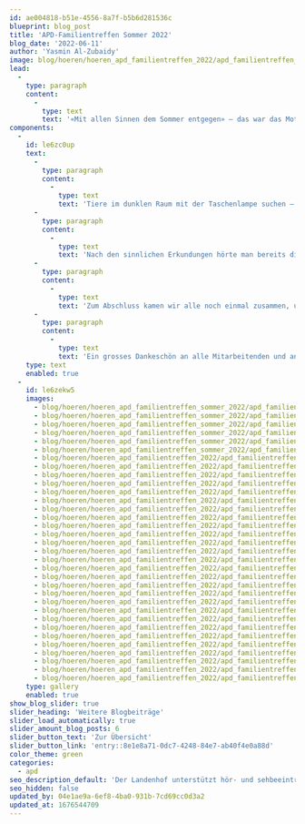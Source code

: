 ```yaml
---
id: ae004818-b51e-4556-8a7f-b5b6d281536c
blueprint: blog_post
title: 'APD-Familientreffen Sommer 2022'
blog_date: '2022-06-11'
author: 'Yasmin Al-Zubaidy'
image: blog/hoeren/hoeren_apd_familientreffen_2022/apd_familientreffen_2022-front.jpg
lead:
  -
    type: paragraph
    content:
      -
        type: text
        text: '«Mit allen Sinnen dem Sommer entgegen» – das war das Motto des Familientreffens vom Samstag, 11. Juni 2022. Endlich wieder ein sommerliches APD-Familientreffen am Landenhof ganz ohne Masken!'
components:
  -
    id: le6zc0up
    text:
      -
        type: paragraph
        content:
          -
            type: text
            text: 'Tiere im dunklen Raum mit der Taschenlampe suchen – die Gebärdensprache erleben und sehen – den weichen, stacheligen und kitzelnden Boden spüren – gegrillte Marshmallows und selbst gemischten Sirup geniessen – leise und laute Musikinstrumente hören – an verschiedenen Düften riechen – dies alles und vieles mehr konnte mit allen Sinnen entdeckt und erkundet werden. Zwischendurch wurden wir durch einen zutraulichen, grau-violett schimmernden Schmetterling beglückt, welcher uns den ganzen Anlass hindurch begleitete und viele Anwesende begrüsste. Der SVEHK Aargau Solothurn war ebenfalls mit zwei Ständen anwesend. Die Kinder konnten Blumen pressen und wunderschöne Bilder auf die Blumenpressen malen.'
      -
        type: paragraph
        content:
          -
            type: text
            text: 'Nach den sinnlichen Erkundungen hörte man bereits die ersten Bäuche knurren. Es war Zeit für ein Zvieri. Das Landenhof-Küchenteam verwöhnte uns mit leckeren Sandwiches und köstlichen Desserts. Vielen herzlichen Dank!'
      -
        type: paragraph
        content:
          -
            type: text
            text: 'Zum Abschluss kamen wir alle noch einmal zusammen, um uns mit Bewegungsliedern zu verabschieden. Viele lachende und strahlende Gesichter bewiesen, dass es sich um einen gelungenen Anlass handelte. Schön, dass ihr da wart!'
      -
        type: paragraph
        content:
          -
            type: text
            text: 'Ein grosses Dankeschön an alle Mitarbeitenden und an alle Familien, die sich die Zeit genommen haben, am Familientreffen teilzunehmen. Wir freuen und schon jetzt auf das nächste Treffen. Bis dahin wünschen wir allen eine sonnige und warme Sommerzeit.'
    type: text
    enabled: true
  -
    id: le6zekw5
    images:
      - blog/hoeren/hoeren_apd_familientreffen_sommer_2022/apd_familientreffen_2022-01.jpg
      - blog/hoeren/hoeren_apd_familientreffen_sommer_2022/apd_familientreffen_2022-02.jpg
      - blog/hoeren/hoeren_apd_familientreffen_sommer_2022/apd_familientreffen_2022-03.jpg
      - blog/hoeren/hoeren_apd_familientreffen_sommer_2022/apd_familientreffen_2022-04.jpg
      - blog/hoeren/hoeren_apd_familientreffen_sommer_2022/apd_familientreffen_2022-05.jpg
      - blog/hoeren/hoeren_apd_familientreffen_sommer_2022/apd_familientreffen_2022-06.jpg
      - blog/hoeren/hoeren_apd_familientreffen_2022/apd_familientreffen_2022-07.jpg
      - blog/hoeren/hoeren_apd_familientreffen_2022/apd_familientreffen_2022-08.jpg
      - blog/hoeren/hoeren_apd_familientreffen_2022/apd_familientreffen_2022-09.jpg
      - blog/hoeren/hoeren_apd_familientreffen_2022/apd_familientreffen_2022-10.jpg
      - blog/hoeren/hoeren_apd_familientreffen_2022/apd_familientreffen_2022-11.jpg
      - blog/hoeren/hoeren_apd_familientreffen_2022/apd_familientreffen_2022-12.jpg
      - blog/hoeren/hoeren_apd_familientreffen_2022/apd_familientreffen_2022-13.jpg
      - blog/hoeren/hoeren_apd_familientreffen_2022/apd_familientreffen_2022-14.jpg
      - blog/hoeren/hoeren_apd_familientreffen_2022/apd_familientreffen_2022-15.jpg
      - blog/hoeren/hoeren_apd_familientreffen_2022/apd_familientreffen_2022-16.jpg
      - blog/hoeren/hoeren_apd_familientreffen_2022/apd_familientreffen_2022-17.jpeg
      - blog/hoeren/hoeren_apd_familientreffen_2022/apd_familientreffen_2022-18.jpeg
      - blog/hoeren/hoeren_apd_familientreffen_2022/apd_familientreffen_2022-19.jpeg
      - blog/hoeren/hoeren_apd_familientreffen_2022/apd_familientreffen_2022-20.jpeg
      - blog/hoeren/hoeren_apd_familientreffen_2022/apd_familientreffen_2022-21.jpeg
      - blog/hoeren/hoeren_apd_familientreffen_2022/apd_familientreffen_2022-22.jpeg
      - blog/hoeren/hoeren_apd_familientreffen_2022/apd_familientreffen_2022-23.jpeg
      - blog/hoeren/hoeren_apd_familientreffen_2022/apd_familientreffen_2022-24.jpeg
      - blog/hoeren/hoeren_apd_familientreffen_2022/apd_familientreffen_2022-25.jpeg
      - blog/hoeren/hoeren_apd_familientreffen_2022/apd_familientreffen_2022-26.jpeg
      - blog/hoeren/hoeren_apd_familientreffen_2022/apd_familientreffen_2022-27.jpeg
      - blog/hoeren/hoeren_apd_familientreffen_2022/apd_familientreffen_2022-28.jpeg
      - blog/hoeren/hoeren_apd_familientreffen_2022/apd_familientreffen_2022-29.jpeg
      - blog/hoeren/hoeren_apd_familientreffen_2022/apd_familientreffen_2022-30.jpeg
      - blog/hoeren/hoeren_apd_familientreffen_2022/apd_familientreffen_2022-31.jpg
      - blog/hoeren/hoeren_apd_familientreffen_2022/apd_familientreffen_2022-32.jpg
      - blog/hoeren/hoeren_apd_familientreffen_2022/apd_familientreffen_2022-33.jpg
    type: gallery
    enabled: true
show_blog_slider: true
slider_heading: 'Weitere Blogbeiträge'
slider_load_automatically: true
slider_amount_blog_posts: 6
slider_button_text: 'Zur Übersicht'
slider_button_link: 'entry::8e1e8a71-0dc7-4248-84e7-ab40f4e0a88d'
color_theme: green
categories:
  - apd
seo_description_default: 'Der Landenhof unterstützt hör- und sehbeeinträchtigte Kinder & Jugendliche in ihrem selbstbestimmten Leben durch Förderung ihrer Fähigkeiten & Entwicklung'
seo_hidden: false
updated_by: 04e1ae9a-6ef8-4ba0-931b-7cd69cc0d3a2
updated_at: 1676544709
---
```

